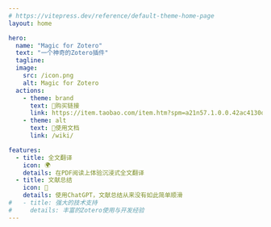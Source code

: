 ```yaml
---
# https://vitepress.dev/reference/default-theme-home-page
layout: home

hero:
  name: "Magic for Zotero"
  text: "一个神奇的Zotero插件"
  tagline: 
  image:
    src: /icon.png
    alt: Magic for Zotero
  actions:
    - theme: brand
      text: 🎁购买链接
      link: https://item.taobao.com/item.htm?spm=a21n57.1.0.0.42ac4130qdz7rj&id=735669457105&ns=1&abbucket=4#detail
    - theme: alt
      text: 📖使用文档
      link: /wiki/

features:
  - title: 全文翻译
    icon: 🌍
    details: 在PDF阅读上体验沉浸式全文翻译
  - title: 文献总结
    icon: 📝
    details: 使用ChatGPT，文献总结从来没有如此简单顺滑
#   - title: 强大的技术支持
#     details: 丰富的Zotero使用与开发经验
---
```


